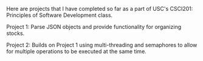 Here are projects that I have completed so far as a part of USC's CSCI201: Principles of Software Development class.

Project 1: Parse JSON objects and provide functionality for organizing stocks. 

Project 2: Builds on Project 1 using multi-threading and semaphores to allow for multiple operations to be executed at the same time. 
